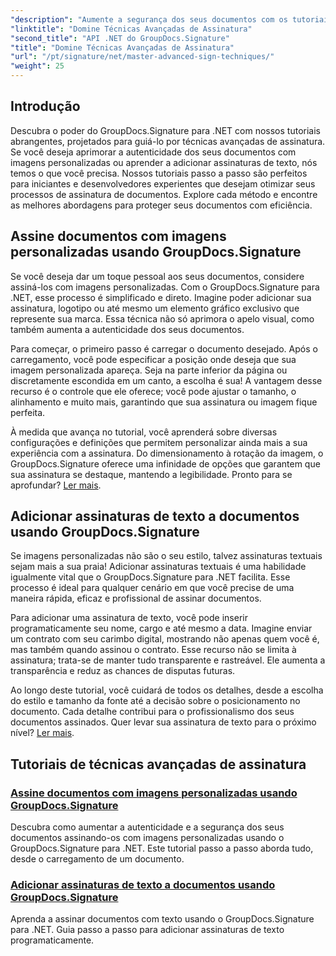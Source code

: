 ```yaml
---
"description": "Aumente a segurança dos seus documentos com os tutoriais do GroupDocs.Signature para .NET. Aprenda técnicas avançadas de assinatura, desde imagens personalizadas até assinaturas de texto."
"linktitle": "Domine Técnicas Avançadas de Assinatura"
"second_title": "API .NET do GroupDocs.Signature"
"title": "Domine Técnicas Avançadas de Assinatura"
"url": "/pt/signature/net/master-advanced-sign-techniques/"
"weight": 25
---
```


## Introdução

Descubra o poder do GroupDocs.Signature para .NET com nossos tutoriais abrangentes, projetados para guiá-lo por técnicas avançadas de assinatura. Se você deseja aprimorar a autenticidade dos seus documentos com imagens personalizadas ou aprender a adicionar assinaturas de texto, nós temos o que você precisa. Nossos tutoriais passo a passo são perfeitos para iniciantes e desenvolvedores experientes que desejam otimizar seus processos de assinatura de documentos. Explore cada método e encontre as melhores abordagens para proteger seus documentos com eficiência. 

## Assine documentos com imagens personalizadas usando GroupDocs.Signature
Se você deseja dar um toque pessoal aos seus documentos, considere assiná-los com imagens personalizadas. Com o GroupDocs.Signature para .NET, esse processo é simplificado e direto. Imagine poder adicionar sua assinatura, logotipo ou até mesmo um elemento gráfico exclusivo que represente sua marca. Essa técnica não só aprimora o apelo visual, como também aumenta a autenticidade dos seus documentos.

Para começar, o primeiro passo é carregar o documento desejado. Após o carregamento, você pode especificar a posição onde deseja que sua imagem personalizada apareça. Seja na parte inferior da página ou discretamente escondida em um canto, a escolha é sua! A vantagem desse recurso é o controle que ele oferece; você pode ajustar o tamanho, o alinhamento e muito mais, garantindo que sua assinatura ou imagem fique perfeita.

À medida que avança no tutorial, você aprenderá sobre diversas configurações e definições que permitem personalizar ainda mais a sua experiência com a assinatura. Do dimensionamento à rotação da imagem, o GroupDocs.Signature oferece uma infinidade de opções que garantem que sua assinatura se destaque, mantendo a legibilidade. Pronto para se aprofundar? [Ler mais](./sign-documents-with-custom-image/).

## Adicionar assinaturas de texto a documentos usando GroupDocs.Signature
Se imagens personalizadas não são o seu estilo, talvez assinaturas textuais sejam mais a sua praia! Adicionar assinaturas textuais é uma habilidade igualmente vital que o GroupDocs.Signature para .NET facilita. Esse processo é ideal para qualquer cenário em que você precise de uma maneira rápida, eficaz e profissional de assinar documentos.

Para adicionar uma assinatura de texto, você pode inserir programaticamente seu nome, cargo e até mesmo a data. Imagine enviar um contrato com seu carimbo digital, mostrando não apenas quem você é, mas também quando assinou o contrato. Esse recurso não se limita à assinatura; trata-se de manter tudo transparente e rastreável. Ele aumenta a transparência e reduz as chances de disputas futuras.

Ao longo deste tutorial, você cuidará de todos os detalhes, desde a escolha do estilo e tamanho da fonte até a decisão sobre o posicionamento no documento. Cada detalhe contribui para o profissionalismo dos seus documentos assinados. Quer levar sua assinatura de texto para o próximo nível? [Ler mais](./add-text-signatures-to-documents/).

## Tutoriais de técnicas avançadas de assinatura
### [Assine documentos com imagens personalizadas usando GroupDocs.Signature](./sign-documents-with-custom-image/)
Descubra como aumentar a autenticidade e a segurança dos seus documentos assinando-os com imagens personalizadas usando o GroupDocs.Signature para .NET. Este tutorial passo a passo aborda tudo, desde o carregamento de um documento.
### [Adicionar assinaturas de texto a documentos usando GroupDocs.Signature](./add-text-signatures-to-documents/)
Aprenda a assinar documentos com texto usando o GroupDocs.Signature para .NET. Guia passo a passo para adicionar assinaturas de texto programaticamente.